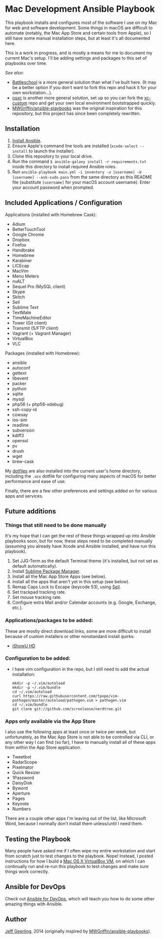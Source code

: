 # Mac Development Ansible Playbook

This playbook installs and configures most of the software I use on my Mac for web and software development. Some things in macOS are difficult to automate (notably, the Mac App Store and certain tools from Apple), so I still have some manual installation steps, but at least it's all documented here.

This is a work in progress, and is mostly a means for me to document my current Mac's setup. I'll be adding settings and packages to this set of playbooks over time.

*See also*:

  - [Battleschool](http://spencer.gibb.us/blog/2014/02/03/introducing-battleschool) is a more general solution than what I've built here. (It may be a better option if you don't want to fork this repo and hack it for your own workstation...).
  - [osxc](https://github.com/osxc) is another more general solution, set up so you can fork the [xc-custom](https://github.com/osxc/xc-custom) repo and get your own local environment bootstrapped quickly.
  - [MWGriffin/ansible-playbooks](https://github.com/MWGriffin/ansible-playbooks) was the original inspiration for this repository, but this project has since been completely rewritten.

## Installation

  1. [Install Ansible](http://docs.ansible.com/intro_installation.html).
  2. Ensure Apple's command line tools are installed (`xcode-select --install` to launch the installer).
  3. Clone this repository to your local drive.
  4. Run the command `$ ansible-galaxy install -r requirements.txt` inside this directory to install required Ansible roles.
  5. Run `ansible-playbook main.yml -i inventory -u [username] -U [username] --ask-sudo-pass` from the same directory as this README file (substitute `[username]` for your macOS account username). Enter your account password when prompted.

## Included Applications / Configuration

Applications (installed with Homebrew Cask):

  - Adium
  - BetterTouchTool
  - Google Chrome
  - Dropbox
  - Firefox
  - Handbrake
  - Homebrew
  - Karabiner
  - LICEcap
  - MacVim
  - Menu Meters
  - nvALT
  - Sequel Pro (MySQL client)
  - Skype
  - Skitch
  - Seil
  - Sublime Text
  - TextMate
  - TimeMachineEditor
  - Tower (Git client)
  - Transmit (S/FTP client)
  - Vagrant (+ Vagrant Manager)
  - VirtualBox
  - VLC

Packages (installed with Homebrew):

  - ansible
  - autoconf
  - gettext
  - libevent
  - packer
  - python
  - sqlite
  - mysql
  - php56 (+ php56-xdebug)
  - ssh-copy-id
  - cowsay
  - ios-sim
  - readline
  - subversion
  - kdiff3
  - openssl
  - pv
  - drush
  - wget
  - brew-cask

My [dotfiles](https://github.com/geerlingguy/dotfiles) are also installed into the current user's home directory, including the `.osx` dotfile for configuring many aspects of macOS for better performance and ease of use.

Finally, there are a few other preferences and settings added on for various apps and services.

## Future additions

### Things that still need to be done manually

It's my hope that I can get the rest of these things wrapped up into Ansible playbooks soon, but for now, these steps need to be completed manually (assuming you already have Xcode and Ansible installed, and have run this playbook).

  1. Set JJG-Term as the default Terminal theme (it's installed, but not set as default automatically).
  2. Install [Sublime Package Manager](http://sublime.wbond.net/installation).
  3. Install all the Mac App Store Apps (see below).
  4. Install all the apps that aren't yet in this setup (see below).
  5. Remap Caps Lock to Escape (keycode 53), using [Seil](https://pqrs.org/osx/karabiner/seil.html.en).
  6. Set trackpad tracking rate.
  7. Set mouse tracking rate.
  8. Configure extra Mail and/or Calendar accounts (e.g. Google, Exchange, etc.).

### Applications/packages to be added:

These are mostly direct download links, some are more difficult to install because of custom installers or other nonstandard install quirks:

  - [iShowU HD](http://downloads.shinywhitebox.com/iShowU_HD_Pro_2.3.7.dmg)

### Configuration to be added:

  - I have vim configuration in the repo, but I still need to add the actual installation:
    ```
    mkdir -p ~/.vim/autoload
    mkdir -p ~/.vim/bundle
    cd ~/.vim/autoload
    curl https://raw.githubusercontent.com/tpope/vim-pathogen/master/autoload/pathogen.vim > pathogen.vim
    cd ~/.vim/bundle
    git clone git://github.com/scrooloose/nerdtree.git
    ```

### Apps only available via the App Store

I also use the following apps at least once or twice per week, but unfortunately, as the Mac App Store is not able to be controlled via CLI, or any other way I can find (so far), I have to manually install all of these apps from within the App Store application.

  - Tweetbot
  - RadarScope
  - Pixelmator
  - Quick Resizer
  - 1Password
  - DaisyDisk
  - Byword
  - Aperture
  - Pages
  - Keynote
  - Numbers

There are a couple other apps I'm leaving out of the list, like Microsoft Word, because I normally don't install them unless/until I need them.

## Testing the Playbook

Many people have asked me if I often wipe my entire workstation and start from scratch just to test changes to the playbook. Nope! Instead, I posted instructions for how I build a [Mac OS X VirtualBox VM](https://github.com/geerlingguy/mac-osx-virtualbox-vm), on which I can continually run and re-run this playbook to test changes and make sure things work correctly.

## Ansible for DevOps

Check out [Ansible for DevOps](http://www.ansiblefordevops.com/), which will teach you how to do some other amazing things with Ansible.

## Author

[Jeff Geerling](http://jeffgeerling.com/), 2014 (originally inspired by [MWGriffin/ansible-playbooks](https://github.com/MWGriffin/ansible-playbooks)).
